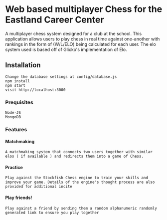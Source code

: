# Web based multiplayer Chess for the Eastland Career Center
A multiplayer chess system designed for a club at the school. This application allows users to play chess in real time against one-another with rankings in the form of (W/L/ELO) being calculated for each user. The elo system used is based off of Glicko's implementation of Elo.

## Installation
```
Change the database settings at config/database.js
npm install
npm start
visit http://localhost:3000
```

### Prequisites
```
Node-JS
MongoDB
```
### Features

  #### Matchmaking
  ```
  A matchmaking system that connects two users together with similar elos ( if available ) and redirects them into a game of Chess.
  ```

  #### Practice
  ```
  Play against the Stockfish Chess engine to train your skills and improve your game. Details of the engine's thought process are also provided for additional incite
  ```

  #### Play friends!
  ```
  Play against a friend by sending them a random alphanumeric randomly generated link to ensure you play together
  ```
